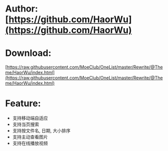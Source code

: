 # Author: [https://github.com/HaorWu](https://github.com/HaorWu)
# Download:
[https://raw.githubusercontent.com/MoeClub/OneList/master/Rewrite/@Theme/HaorWu/index.html](https://raw.githubusercontent.com/MoeClub/OneList/master/Rewrite/@Theme/HaorWu/index.html)
# Feature:
- 支持移动端自适应
- 支持当页搜索
- 支持按文件名, 日期, 大小排序
- 支持主动查看图片
- 支持在线播放视频
